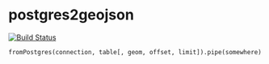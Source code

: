 postgres2geojson
===

[![Build Status](https://travis-ci.org/calvinmetcalf/postgres2geojson.svg?branch=master)](https://travis-ci.org/calvinmetcalf/postgres2geojson)

`fromPostgres(connection, table[, geom, offset, limit]).pipe(somewhere)`
